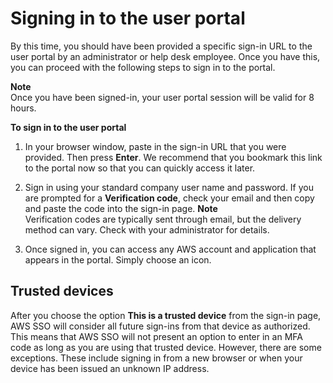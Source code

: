 # Signing in to the user portal<a name="howtosignin"></a>

By this time, you should have been provided a specific sign\-in URL to the user portal by an administrator or help desk employee\. Once you have this, you can proceed with the following steps to sign in to the portal\.

**Note**  
Once you have been signed\-in, your user portal session will be valid for 8 hours\.

**To sign in to the user portal**

1. In your browser window, paste in the sign\-in URL that you were provided\. Then press **Enter**\. We recommend that you bookmark this link to the portal now so that you can quickly access it later\.

1. Sign in using your standard company user name and password\. If you are prompted for a **Verification code**, check your email and then copy and paste the code into the sign\-in page\.
**Note**  
Verification codes are typically sent through email, but the delivery method can vary\. Check with your administrator for details\.

1. Once signed in, you can access any AWS account and application that appears in the portal\. Simply choose an icon\. 

## Trusted devices<a name="howtosignin-trusted-devices"></a>

After you choose the option **This is a trusted device** from the sign\-in page, AWS SSO will consider all future sign\-ins from that device as authorized\. This means that AWS SSO will not present an option to enter in an MFA code as long as you are using that trusted device\. However, there are some exceptions\. These include signing in from a new browser or when your device has been issued an unknown IP address\.